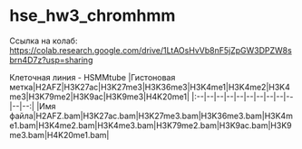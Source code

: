 # hse_hw3_chromhmm

Ссылка на колаб: https://colab.research.google.com/drive/1LtAOsHvVb8nF5jZpGW3DPZW8sbrn4D7z?usp=sharing

Клеточная линия - HSMMtube
|Гистоновая метка|H2AFZ|H3K27ac|H3K27me3|H3K36me3|H3K4me1|H3K4me2|H3K4me3|H3K79me2|H3K9ac|H3K9me3|H4K20me1|
|:--|--|--|--|--|--|--|--|--|--|--|--:|
|Имя файла|H2AFZ.bam|H3K27ac.bam|H3K27me3.bam|H3K36me3.bam|H3K4me1.bam|H3K4me2.bam|H3K4me3.bam|H3K79me2.bam|H3K9ac.bam|H3K9me3.bam|H4K20me1.bam|
